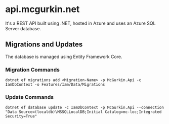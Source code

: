 # api.mcgurkin.net
It's a REST API built using .NET, hosted in Azure and uses an Azure SQL Server database.

## Migrations and Updates
The database is managed using Entity Framework Core.

### Migration Commands
```
dotnet ef migrations add <Migration-Name> -p McGurkin.Api -c IamDbContext -o Features/Iam/Data/Migrations
```

### Update Commands
```
dotnet ef database update -c IamDbContext -p McGurkin.Api --connection "Data Source=(localdb)\MSSQLLocalDB;Initial Catalog=mc-loc;Integrated Security=True"
```
